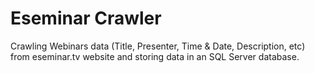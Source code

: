 # Eseminar Crawler
Crawling Webinars data (Title, Presenter, Time & Date, Description, etc) from eseminar.tv website and storing data in an SQL Server database.
